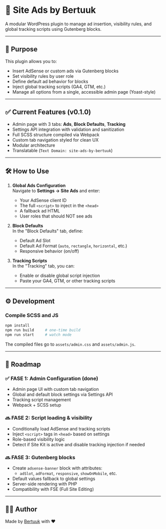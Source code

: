 # 🧩 Site Ads by Bertuuk

A modular WordPress plugin to manage ad insertion, visibility rules, and global tracking scripts using Gutenberg blocks.

---

## 🎯 Purpose

This plugin allows you to:
- Insert AdSense or custom ads via Gutenberg blocks
- Set visibility rules by user role
- Define default ad behavior for blocks
- Inject global tracking scripts (GA4, GTM, etc.)
- Manage all options from a single, accessible admin page (Yoast-style)

---

## ✅ Current Features (v0.1.0)

- Admin page with 3 tabs: **Ads**, **Block Defaults**, **Tracking**
- Settings API integration with validation and sanitization
- Full SCSS structure compiled via Webpack
- Custom tab navigation styled for clean UX
- Modular architecture
- Translatable (`Text Domain: site-ads-by-bertuuk`)

---

## 🛠️ How to Use

1. **Global Ads Configuration**  
   Navigate to **Settings → Site Ads** and enter:
   - Your AdSense client ID
   - The full `<script>` to inject in the `<head>`
   - A fallback ad HTML
   - User roles that should NOT see ads

2. **Block Defaults**  
   In the "Block Defaults" tab, define:
   - Default Ad Slot
   - Default Ad Format (`auto`, `rectangle`, `horizontal`, etc.)
   - Responsive behavior (on/off)

3. **Tracking Scripts**  
   In the "Tracking" tab, you can:
   - Enable or disable global script injection
   - Paste your GA4, GTM, or other tracking scripts

---

## ⚙️ Development

### Compile SCSS and JS

```bash
npm install
npm run build     # one-time build
npm run start     # watch mode
```

The compiled files go to `assets/admin.css` and `assets/admin.js`.

---

## 🧭 Roadmap

### ✅ FASE 1: Admin Configuration (done)
- Admin page UI with custom tab navigation
- Global and default block settings via Settings API
- Tracking script management
- Webpack + SCSS setup

### 🔜 FASE 2: Script loading & visibility
- Conditionally load AdSense and tracking scripts
- Inject `<script>` tags in `<head>` based on settings
- Role-based visibility logic
- Detect if Site Kit is active and disable tracking injection if needed

### 🔜 FASE 3: Gutenberg blocks
- Create `adsense-banner` block with attributes:
  - `adSlot`, `adFormat`, `responsive`, `showOnMobile`, etc.
- Default values fallback to global settings
- Server-side rendering with PHP
- Compatibility with FSE (Full Site Editing)

---

## 🧑‍💻 Author

Made by [Bertuuk](https://github.com/bertuuk) with ❤️